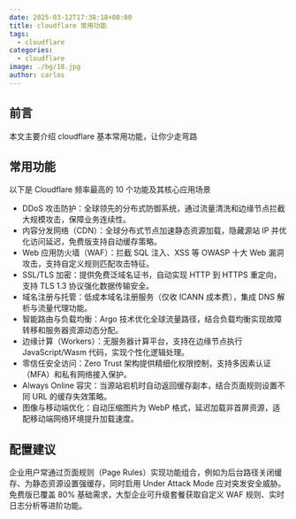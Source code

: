 ```yaml
---
date: 2025-03-12T17:38:18+08:00
title: cloudflare 常用功能
tags:
  - cloudflare
categories:
  - cloudflare
image: ./bg/18.jpg
author: carlos
---
```


## 前言

本文主要介绍 cloudflare 基本常用功能，让你少走弯路

## 常用功能

以下是 Cloudflare 频率最高的 10 个功能及其核心应用场景

- DDoS 攻击防护：全球领先的分布式防御系统，通过流量清洗和边缘节点拦截大规模攻击，保障业务连续性‌。
- 内容分发网络（CDN）：全球分布式节点加速静态资源加载，隐藏源站 IP 并优化访问延迟，免费版支持自动缓存策略‌。
- Web 应用防火墙（WAF）：拦截 SQL 注入、XSS 等 OWASP 十大 Web 漏洞攻击，支持自定义规则匹配攻击特征‌。
- SSL/TLS 加密：提供免费泛域名证书，自动实现 HTTP 到 HTTPS 重定向，支持 TLS 1.3 协议强化数据传输安全‌。
- 域名注册与托管：低成本域名注册服务（仅收 ICANN 成本费），集成 DNS 解析与流量代理功能‌。
- 智能路由与负载均衡：Argo 技术优化全球流量路径，结合负载均衡实现故障转移和服务器资源动态分配‌。
- 边缘计算（Workers）：无服务器计算平台，支持在边缘节点执行 JavaScript/Wasm 代码，实现个性化逻辑处理‌。
- 零信任安全访问：Zero Trust 架构提供精细化权限控制，支持多因素认证（MFA）和私有网络接入保护‌。
- Always Online 容灾：当源站宕机时自动返回缓存副本，结合页面规则设置不同 URL 的缓存失效策略‌。
- 图像与移动端优化：自动压缩图片为 WebP 格式，延迟加载非首屏资源，适配移动端网络环境提升加载速度‌。

## 配置建议

企业用户常通过页面规则（Page Rules）实现功能组合，例如为后台路径关闭缓存、为静态资源设置强缓存，同时启用 Under Attack Mode 应对突发安全威胁‌。免费版已覆盖 80% 基础需求，大型企业可升级套餐获取自定义 WAF 规则、实时日志分析等进阶功能‌。

